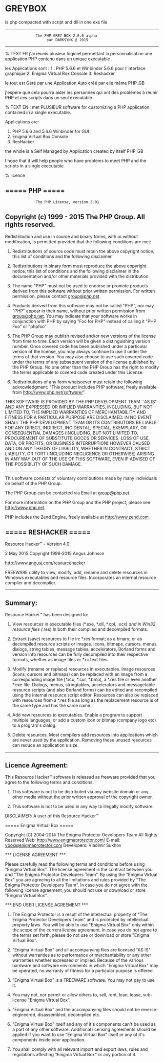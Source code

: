 # GREYBOX
is php compacted with script and dll in one exe file

-------------------------------------------------------------------- 
                  The PHP GREY BOX 2.0.0 alpha
                       par DARKSYNX @ 2015 
-------------------------------------------------------------------- 

% TEXT FR
j'ai réunis plusieur logiciel permettant la personnalisation une application PHP contenu dans un unique executable .

les Applications sont :
1 . PHP 5.6.6 et Winbinder 5.6.6 pour l'interface graphique
2. Enigma Virtual Box Console 
3. Reshacker 

le tout est Géré par une Application Auto créé par elle même PHP_GB 

j'espére que cela pourra aider les personnes qui ont des problémes à réunir 
PHP et ces scripts dans un seul executable .

% TEXT EN
I met PLUSIEUR software for customizing a PHP application contained in a single executable.

Applications are:
1. PHP 5.6.6 and 5.6.6 Winbinder for GUI
2. Enigma Virtual Box Console
3. ResHacker

the whole is a Self Managed by Application created by itself PHP_GB

I hope that it will help people who have problems to meet
PHP and the scripts in a single executable.

% licence 

 =====  PHP  =====
-------------------------------------------------------------------- 
                  The PHP License, version 3.01
Copyright (c) 1999 - 2015 The PHP Group. All rights reserved.
-------------------------------------------------------------------- 

Redistribution and use in source and binary forms, with or without
modification, is permitted provided that the following conditions
are met:

  1. Redistributions of source code must retain the above copyright
     notice, this list of conditions and the following disclaimer.
 
  2. Redistributions in binary form must reproduce the above copyright
     notice, this list of conditions and the following disclaimer in
     the documentation and/or other materials provided with the
     distribution.
 
  3. The name "PHP" must not be used to endorse or promote products
     derived from this software without prior written permission. For
     written permission, please contact group@php.net.
  
  4. Products derived from this software may not be called "PHP", nor
     may "PHP" appear in their name, without prior written permission
     from group@php.net.  You may indicate that your software works in
     conjunction with PHP by saying "Foo for PHP" instead of calling
     it "PHP Foo" or "phpfoo"
 
  5. The PHP Group may publish revised and/or new versions of the
     license from time to time. Each version will be given a
     distinguishing version number.
     Once covered code has been published under a particular version
     of the license, you may always continue to use it under the terms
     of that version. You may also choose to use such covered code
     under the terms of any subsequent version of the license
     published by the PHP Group. No one other than the PHP Group has
     the right to modify the terms applicable to covered code created
     under this License.

  6. Redistributions of any form whatsoever must retain the following
     acknowledgment:
     "This product includes PHP software, freely available from
     <http://www.php.net/software/>".

THIS SOFTWARE IS PROVIDED BY THE PHP DEVELOPMENT TEAM ``AS IS'' AND 
ANY EXPRESSED OR IMPLIED WARRANTIES, INCLUDING, BUT NOT LIMITED TO,
THE IMPLIED WARRANTIES OF MERCHANTABILITY AND FITNESS FOR A 
PARTICULAR PURPOSE ARE DISCLAIMED.  IN NO EVENT SHALL THE PHP
DEVELOPMENT TEAM OR ITS CONTRIBUTORS BE LIABLE FOR ANY DIRECT, 
INDIRECT, INCIDENTAL, SPECIAL, EXEMPLARY, OR CONSEQUENTIAL DAMAGES 
(INCLUDING, BUT NOT LIMITED TO, PROCUREMENT OF SUBSTITUTE GOODS OR 
SERVICES; LOSS OF USE, DATA, OR PROFITS; OR BUSINESS INTERRUPTION)
HOWEVER CAUSED AND ON ANY THEORY OF LIABILITY, WHETHER IN CONTRACT,
STRICT LIABILITY, OR TORT (INCLUDING NEGLIGENCE OR OTHERWISE)
ARISING IN ANY WAY OUT OF THE USE OF THIS SOFTWARE, EVEN IF ADVISED
OF THE POSSIBILITY OF SUCH DAMAGE.

-------------------------------------------------------------------- 

This software consists of voluntary contributions made by many
individuals on behalf of the PHP Group.

The PHP Group can be contacted via Email at group@php.net.

For more information on the PHP Group and the PHP project, 
please see <http://www.php.net>.

PHP includes the Zend Engine, freely available at
<http://www.zend.com>.


 =====  RESHACKER =====
----------------------------------------------

Resource Hacker™ - Version 4.0

2 May 2015
Copyright 1999-2015 Angus Johnson

http://www.angusj.com/resourcehacker

FREEWARE utility to view, modify, add, rename 
and delete resources in Windows executables and
resource files. Incorporates an internal 
resource compiler and decompiler. 

----------------------------------------------
Summary:
----------------------------------------------

Resource Hacker™ has been designed to:

1. View resources in executable files 
(*.exe, *.dll, *.cpl, *.ocx) and in Win32 
resource files (*.res) in both their compiled 
and decompiled formats.

2. Extract (save) resources to file in: 
*.res format; as a binary; or as decompiled 
resource scripts or images. 
Icons, bitmaps, cursors, menus, dialogs, 
string tables, message tables, accelerators, 
Borland forms and version info resources can 
be fully decompiled into their respective 
formats, whether as image files or  *.rc text 
files.

3. Modify (rename or replace) resources in 
executables. Image resources (icons, cursors 
and bitmaps) can be replaced with an image from 
a corresponding image file (*.ico, *.cur, *.bmp), 
a *.res file or even another *.exe file. 
Dialogs, menus, stringtables, accelerators and 
messagetable resource scripts (and also Borland 
forms) can be edited and recompiled using the 
internal resource script editor.
Resources can also be replaced with resources 
from a *.res file as long as the replacement 
resource is of the same type and has the same 
name.

4. Add new resources to executables.
Enable a program to support multiple languages, 
or add a custom icon or bitmap (company logo 
etc) to a program's dialog.

5. Delete resources. 
Most compilers add resources into applications 
which are never used by the application. 
Removing these unused resources can reduce an 
application's size.

----------------------------------------------
Licence Agreement:
----------------------------------------------

This Resource Hacker™ software is released as 
freeware provided that you agree to the 
following terms and conditions: 

  1. This software is not to be distributed via 
  any website domain or any other media without 
  the prior written approval of the copyright owner. 

  2. This software is not to be used in any way to 
  illegally modify software. 

DISCLAIMER: A user of this Resource Hacker™ 



 =====  Enigma Virtual Box =====
 
Copyright (C) 2004-2014 The Enigma Protector Developers Team
All Rights Reserved
Web:		http://www.enigmaprotector.com/
E-mail:		vbox@enigmaprotector.com
Developers:	Vladimir Sukhov

*** LICENSE AGREEMENT ***

Please carefully read the following terms and conditions before using "Enigma Virtual Box". The license agreement is the contract between you and "The Enigma Protector Developers Team". By using the "Enigma Virtual Box" you are agreeing to all the limitations and rules provided by "The Enigma Protector Developers Team". In case you do not agree with the following license agreement, you should not use or download or store "Enigma Virtual Box".

*** END USER LICENSE AGREEMENT ***

1. The Enigma Protector is a result of the intellectual property of "The Enigma Protector Developers Team" and is protected by intellectual property laws. You will be able to use "Enigma Virtual Box" only within the scope of the current license agreement. In case you do not agree to the terms set forth, please do not use or download or store "Enigma Virtual Box".

2. "Enigma Virtual Box" and all accompanying files are licensed "AS IS" without warranties as to performance or merchantability or any other warranties whether expressed or implied. Because of the various hardware and software environments in which "Enigma Virtual Box" may be operated, no warranty of fitness for a particular purpose is offered.

3. "Enigma Virtual Box" is a FREEWARE software. You may not pay to use it.

4. You may not, nor permit or allow others to, sell, rent, loan, lease, sub-license "Enigma Virtual Box".

5. "Enigma Virtual Box" and the accompanying files should not be reverse-engineered, disassembled, decompiled etc.

6. "Enigma Virtual Box" itself and any of it's components can't be used as a part of any other software. Additional licensing agreements should be applied if you want to use "Enigma Virtual Box" itself or any of it's components inside your application.

7. You shall comply with all relevant import and export laws, rules and regulations affecting "Enigma Virtual Box" or any portion of it.
